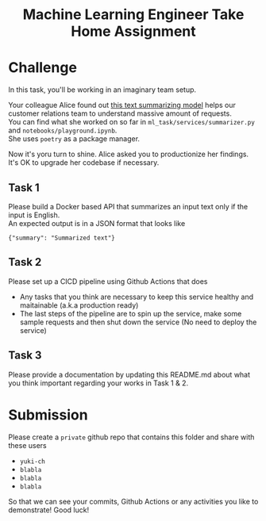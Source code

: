 <h1 align="center">Machine Learning Engineer Take Home Assignment</h1>


# Challenge
In this task, you'll be working in an imaginary team setup.  

Your colleague Alice found out [this text summarizing model](https://huggingface.co/facebook/bart-large-cnn) helps our customer relations team to understand massive amount of requests.  
You can find what she worked on so far in `ml_task/services/summarizer.py` and `notebooks/playground.ipynb`.  
She uses `poetry` as a package manager.  

Now it's yoru turn to shine. Alice asked you to productionize her findings.  
It's OK to upgrade her codebase if necessary.

## Task 1
Please build a Docker based API that summarizes an input text only if the input is English.  
An expected output is in a JSON format that looks like
```
{"summary": "Summarized text"}
```

## Task 2
Please set up a CICD pipeline using Github Actions that does
- Any tasks that you think are necessary to keep this service healthy and maitainable (a.k.a production ready)
- The last steps of the pipeline are to spin up the service, make some sample requests and then shut down the service (No need to deploy the service)

## Task 3
Please provide a documentation by updating this README.md about what you think important regarding your works in Task 1 & 2.

# Submission
Please create a `private` github repo that contains this folder and share with these users
- `yuki-ch`
- `blabla`
- `blabla`
- `blabla`

So that we can see your commits, Github Actions or any activities you like to demonstrate!
Good luck!